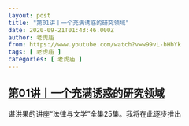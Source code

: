 ```yaml
---
layout: post
title: "第01讲丨一个充满诱惑的研究领域"
date: 2020-09-21T01:43:46.000Z
author: 老虎庙
from: https://www.youtube.com/watch?v=w99vL-bHbYk
tags: [ 老虎庙 ]
categories: [ 老虎庙 ]
---
```

<!--1600652626000-->
[第01讲丨一个充满诱惑的研究领域](https://www.youtube.com/watch?v=w99vL-bHbYk)
------

<div>
谌洪果的讲座“法律与文学”全集25集。我将在此逐步推出
</div>
